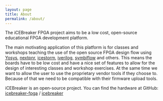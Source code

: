 ```yaml
---
layout: page
title: About
permalink: /about/
---
```


The iCEBreaker FPGA project aims to be a low cost, open-source educational FPGA development platform.

The main motivating application of this platform is for classes and workshops
teaching the use of the open source FPGA design flow using
[Yosys](http://www.clifford.at/yosys/),
[nextpnr](https://github.com/YosysHQ/nextpnr),
[icestorm](http://www.clifford.at/icestorm/),
[iverilog](http://iverilog.icarus.com/),
[symbiflow](https://github.com/SymbiFlow) and others. This means the boards have
to be low cost and have a nice set of features to allow for the design of
interesting classes and workshop exercises. At the same time we want to allow
the user to use the proprietary vendor tools if they choose to. Because of that
we need to be compatible with their firmware upload tools.

iCEBreaker is an open-source project. You can find the hardware at GitHub:
[icebreaker-fpga][icebreaker-organization] /
[icebreaker](https://github.com/icebreaker-fpga/icebreaker)


[icebreaker-organization]: https://github.com/icebreaker-fpga
